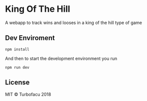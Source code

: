 # King Of The Hill

A webapp to track wins and looses in a king of the hill type of game

## Dev Enviroment

```
npm install
```

And then to start the development environment you run

 ```
npm run dev
```

## License

MIT © Turbofacu 2018